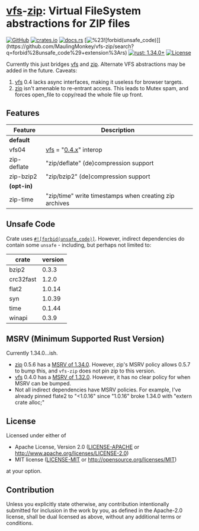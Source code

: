# [vfs]-[zip]: Virtual FileSystem abstractions for ZIP files

<!-- [![Build status](https://ci.appveyor.com/api/projects/status/nyvlrelifcyjc1l1?svg=true)](https://ci.appveyor.com/project/MaulingMonkey/vfs-zip) -->
[![GitHub](https://img.shields.io/github/stars/MaulingMonkey/vfs-zip.svg?label=GitHub&style=social)](https://github.com/MaulingMonkey/vfs-zip)
[![crates.io](https://img.shields.io/crates/v/vfs-zip.svg)](https://crates.io/crates/vfs-zip)
[![docs.rs](https://docs.rs/vfs-zip/badge.svg)](https://docs.rs/vfs-zip)
[![%23![forbid(unsafe_code)]](https://img.shields.io/github/search/MaulingMonkey/vfs-zip/unsafe%2bextension%3Ars?color=green&label=%23![forbid(unsafe_code)])](https://github.com/MaulingMonkey/vfs-zip/search?q=forbid%28unsafe_code%29+extension%3Ars)
[![rust: 1.34.0+](https://img.shields.io/badge/rust-1.34.0%2B-yellow.svg)](https://gist.github.com/MaulingMonkey/c81a9f18811079f19326dac4daa5a359#minimum-supported-rust-versions-msrv)
[![License](https://img.shields.io/crates/l/vfs-zip.svg)](https://github.com/MaulingMonkey/vfs-zip)
<!-- [![dependency status](https://deps.rs/repo/github/MaulingMonkey/vfs-zip/status.svg)](https://deps.rs/repo/github/MaulingMonkey/vfs-zip) -->

Currently this just bridges [vfs] and [zip].
Alternate VFS abstractions may be added in the future.
Caveats:

1.  [vfs] 0.4 lacks async interfaces, making it useless for browser targets.
2.  [zip] isn't amenable to re-entrant access.  This leads to Mutex spam, and
    forces open_file to copy/read the whole file up front.



<h2 name="features">Features</h2>

| Feature       | Description |
| ------------- | ----------- |
| **default**   |
| vfs04         | [vfs] = "[0.4.x](http://docs.rs/vfs/0.4)" interop
| zip-deflate   | "zip/deflate" (de)compression support
| zip-bzip2     | "zip/bzip2" (de)compression support
| **(opt-in)**  |
| zip-time      | "zip/time" write timestamps when creating zip archives



<h2 name="unsafe-code">Unsafe Code</h2>

Crate uses <code>[#![forbid(unsafe_code)]](https://github.com/MaulingMonkey/vfs-zip/search?q=forbid%28unsafe_code%29+extension%3Ars)</code>.
However, indirect dependencies do contain some `unsafe` - including, but perhaps not limited to:

| crate     | version |
| --------- | ------- |
| bzip2     | 0.3.3
| crc32fast | 1.2.0
| flat2     | 1.0.14
| syn       | 1.0.39
| time      | 0.1.44
| winapi    | 0.3.9



<h2 name="msrv">MSRV (Minimum Supported Rust Version)</h2>

Currently 1.34.0...ish.
*   [zip] 0.5.6 has a [MSRV of 1.34.0](https://github.com/mvdnes/zip-rs/blob/62dc406/README.md#msrv).
    However, zip's MSRV policy allows 0.5.7 to bump this, and `vfs-zip` does not pin zip to this version.
*   [vfs] 0.4.0 has a [MSRV of 1.32.0](https://github.com/manuel-woelker/rust-vfs/blob/c34f4ca/README.md#040-2020-08-13).
    However, it has no clear policy for when MSRV can be bumped.
*   Not all indirect dependencies have MSRV policies.  For example, I've already
    pinned flate2 to "<1.0.16" since "1.0.16" broke 1.34.0 with "extern crate alloc;"



<h2 name="license">License</h2>

Licensed under either of

* Apache License, Version 2.0 ([LICENSE-APACHE](LICENSE-APACHE) or http://www.apache.org/licenses/LICENSE-2.0)
* MIT license ([LICENSE-MIT](LICENSE-MIT) or http://opensource.org/licenses/MIT)

at your option.



<h2 name="license">Contribution</h2>

Unless you explicitly state otherwise, any contribution intentionally submitted
for inclusion in the work by you, as defined in the Apache-2.0 license, shall be
dual licensed as above, without any additional terms or conditions.



[vfs]:          https://lib.rs/crates/vfs
[zip]:          https://lib.rs/crates/zip
